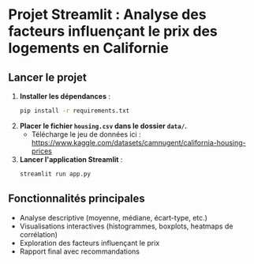 # Projet Streamlit : Analyse des facteurs influençant le prix des logements en Californie

## Lancer le projet

1. **Installer les dépendances** :
   ```bash
   pip install -r requirements.txt
   ```
2. **Placer le fichier `housing.csv` dans le dossier `data/`.**
   - Télécharge le jeu de données ici : https://www.kaggle.com/datasets/camnugent/california-housing-prices
3. **Lancer l'application Streamlit** :
   ```bash
   streamlit run app.py
   ```

## Fonctionnalités principales
- Analyse descriptive (moyenne, médiane, écart-type, etc.)
- Visualisations interactives (histogrammes, boxplots, heatmaps de corrélation)
- Exploration des facteurs influençant le prix
- Rapport final avec recommandations

